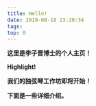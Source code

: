 ```yaml
---
title: Hello!
date: 2019-08-18 23:20:34
tags:
top: 0
---
```


**这里是李子晋博士的个人主页！** 





**Highlight!** 

**我们的独弦琴工作坊即将开始！**

**下面是一些详细介绍。**